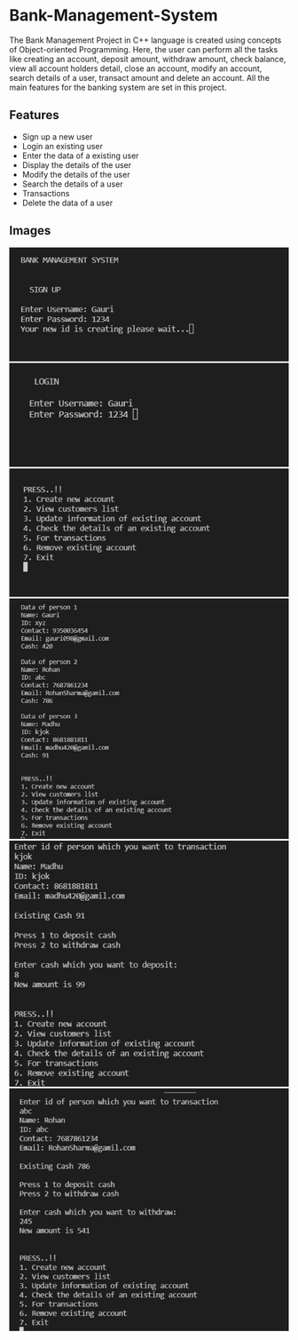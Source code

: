 # Bank-Management-System
The Bank Management Project in C++ language is created using concepts of Object-oriented Programming.  Here, the user can perform all the tasks like creating an account, deposit amount, withdraw amount, check balance, view all account holders detail, close an account, modify an account, search details of a user, transact amount and delete an account. All the main features for the banking system are set in this project.

## Features

* Sign up a new user
* Login an existing user
* Enter the data of a existing user
* Display the details of the user
* Modify the details of the user
* Search the details of a user
* Transactions
* Delete the data of a user

## Images
  
 <img src = 'img/img01.JPG'>
 <img src = 'img/img02.JPG'>
 <img src = 'img/img03.JPG'>
 <img src = 'img/img04.JPG'>
 <img src = 'img/img05.JPG'>
 <img src = 'img/img06.JPG'>












